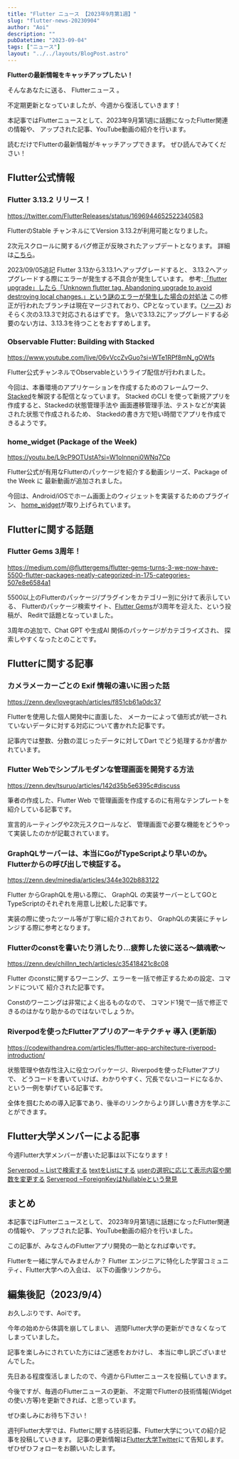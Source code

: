 ```yaml
---
title: "Flutter ニュース 【2023年9月第1週】"
slug: "flutter-news-20230904"
author: "Aoi"
description: ""
pubDatetime: "2023-09-04"
tags: ["ニュース"]
layout: "../../layouts/BlogPost.astro"
---
```


**Flutterの最新情報をキャッチアップしたい！**

そんなあなたに送る、 Flutterニュース 。

不定期更新となっていましたが、今週から復活していきます！

本記事ではFlutterニュースとして、2023年9月第1週に話題になったFlutter関連の情報や、
アップされた記事、YouTube動画の紹介を行います。

読むだけでFlutterの最新情報がキャッチアップできます。 ぜひ読んでみてください！

## Flutter公式情報

### Flutter 3.13.2 リリース！

https://twitter.com/FlutterReleases/status/1696944652522340583

FlutterのStable チャンネルにてVersion 3.13.2が利用可能となりました。

2次元スクロールに関するバグ修正が反映されたアップデートとなります。
詳細は[こちら](https://twitter.com/FlutterReleases/status/1696944652522340583)。

2023/09/05追記
Flutter 3.13から3.13.1へアップグレードすると、
3.13.2へアップグレードする際にエラーが発生する不具合が発生しています。
参考:[「flutter upgrade」したら「Unknown flutter tag. Abandoning upgrade to avoid destroying local changes.」という謎のエラーが発生した場合の対処法](https://minpro.net/unknown-flutter-tag-abandoning-upgrade-to-avoid-destroying-local-changes)
この修正が行われたブランチは現在マージされており、CPとなっています。([ソース](https://github.com/flutter/flutter/issues/133819))
おそらく次の3.13.3で対応されるはずです。
急いで3.13.2にアップグレードする必要のない方は、3.13.3を待つことをおすすめします。

### Observable Flutter: Building with Stacked

https://www.youtube.com/live/06vVccZvGuo?si=WTe1RPf8mN_gOWfs

Flutter公式チャンネルでObservable<Flutter>というライブ配信が行われました。

今回は、本番環境のアプリケーションを作成するためのフレームワーク、
[Stacked](https://stacked.filledstacks.com/)を解説する配信となっています。
Stacked のCLI を使って新規アプリを作成すると、Stackedの状態管理手法や
画面遷移管理手法、テストなどが実装された状態で作成されるため、
Stackedの書き方で短い時間でアプリを作成できるようです。

### home_widget (Package of the Week)

https://youtu.be/L9cP9OTUstA?si=W1olnnpni0WNq7Cp

Flutter公式が有用なFlutterのパッケージを紹介する動画シリーズ、Package of the Week に
最新動画が追加されました。

今回は、Android/iOSでホーム画面上のウィジェットを実装するためのプラグイン、
[home_widget](https://pub.dev/packages/home_widget)が取り上げられています。

## Flutterに関する話題

### Flutter Gems 3周年！

https://medium.com/@fluttergems/flutter-gems-turns-3-we-now-have-5500-flutter-packages-neatly-categorized-in-175-categories-507e8e6584a1

5500以上のFlutterのパッケージ/プラグインをカテゴリー別に分けて表示している、
Flutterのパッケージ検索サイト、[Flutter Gems](https://fluttergems.dev/)が3周年を迎えた、という投稿が、
Reditで話題となっていました。

3周年の追加で、Chat GPT や生成AI 関係のパッケージがカテゴライズされ、
探索しやすくなったとのことです。

## Flutterに関する記事

### **カメラメーカーごとの Exif 情報の違いに困った話**

https://zenn.dev/lovegraph/articles/f851cb61a0dc37

Flutterを使用した個人開発中に直面した、
メーカーによって値形式が統一されていないデータに対する対応について書かれた記事です。

記事内では整数、分数の混じったデータに対してDart でどう処理するかが書かれています。

### **Flutter Webでシンプルモダンな管理画面を開発する方法**

https://zenn.dev/tsuruo/articles/142d35b5e6395c#discuss

筆者の作成した、Flutter Web で管理画面を作成するのに有用なテンプレートを
紹介している記事です。

宣言的ルーティングや2次元スクロールなど、
管理画面で必要な機能をどうやって実装したのかが記載されています。

### **GraphQLサーバーは、本当にGoがTypeScriptより早いのか。Flutterからの呼び出しで検証する。**

https://zenn.dev/minedia/articles/344e302b883122

Flutter からGraphQLを用いる際に、
GraphQL の実装サーバーとしてGOとTypeScriptのそれぞれを用意し比較した記事です。

実装の際に使ったツール等が丁寧に紹介されており、
GraphQLの実装にチャレンジする際に参考となります。

### **Flutterのconstを書いたり消したり...疲弊した彼に送る〜鎮魂歌〜**

https://zenn.dev/chillnn_tech/articles/c35418421c8c08

Flutter のconstに関するワーニング、エラーを一括で修正するための設定、コマンドについて
紹介された記事です。

Constのワーニングは非常によく出るものなので、
コマンド1発で一括で修正できるのはかなり助かるのではないでしょうか。

### Riverpodを使ったFlutterアプリのアーキテクチャ 導入 (更新版)

https://codewithandrea.com/articles/flutter-app-architecture-riverpod-introduction/

状態管理や依存性注入に役立つパッケージ、Riverpodを使ったFlutterアプリで、
どうコードを書いていけば、わかりやすく、冗長でないコードになるか、
という一例を挙げている記事です。

全体を掴むための導入記事であり、後半のリンクからより詳しい書き方を学ぶことができます。

## Flutter大学メンバーによる記事

今週Flutter大学メンバーが書いた記事は以下になります！

[Serverpod ~ Listで検索する](https://zenn.dev/flutteruniv_dev/articles/c09ccebe93bc6b)
[textをListにする](https://zenn.dev/flutteruniv_dev/articles/37839a7212e2ef)
[userの選択に応じて表示内容や関数を変更する](https://zenn.dev/flutteruniv_dev/articles/3cd727cc56d2f2)
[Serverpod ~ForeignKeyはNullableという発見](https://zenn.dev/flutteruniv_dev/articles/0df41726f21b14)

## まとめ

本記事ではFlutterニュースとして、
2023年9月第1週に話題になったFlutter関連の情報や、
アップされた記事、YouTube動画の紹介を行いました。

この記事が、みなさんのFlutterアプリ開発の一助となれば幸いです。

Flutterを一緒に学んでみませんか？
Flutter エンジニアに特化した学習コミュニティ、Flutter大学への入会は、
以下の画像リンクから。

## 編集後記（2023/9/4）

お久しぶりです、Aoiです。

今年の始めから体調を崩してしまい、
週間Flutter大学の更新ができなくなってしまっていました。

記事を楽しみにされていた方にはご迷惑をおかけし、
本当に申し訳ございませんでした。

先日ある程度復活しましたので、今週からFlutterニュースを投稿していきます。

今後ですが、毎週のFlutterニュースの更新、
不定期でFlutterの技術情報(Widgetの使い方等)を更新できれば、と思っています。

ぜひ楽しみにお待ち下さい！

週刊Flutter大学では、Flutterに関する技術記事、Flutter大学についての紹介記事を投稿していきます。
記事の更新情報は[Flutter大学Twitter](https://twitter.com/FlutterUniv)にて告知します。
ぜひぜひフォローをお願いいたします。